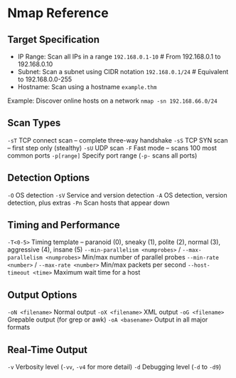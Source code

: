 # Nmap Reference

## Target Specification
- IP Range: Scan all IPs in a range
`192.168.0.1-10`  # From 192.168.0.1 to 192.168.0.10
- Subnet: Scan a subnet using CIDR notation
`192.168.0.1/24`  # Equivalent to 192.168.0.0-255
- Hostname: Scan using a hostname
`example.thm`

Example: Discover online hosts on a network
`nmap -sn 192.168.66.0/24`

## Scan Types
`-sT`  TCP connect scan – complete three-way handshake
`-sS`  TCP SYN scan – first step only (stealthy)
`-sU`  UDP scan
`-F`   Fast mode – scans 100 most common ports
`-p[range]`  Specify port range (`-p-` scans all ports)

## Detection Options
`-O`   OS detection
`-sV`  Service and version detection
`-A`   OS detection, version detection, plus extras
`-Pn`  Scan hosts that appear down

## Timing and Performance
`-T<0-5>`  Timing template – paranoid (0), sneaky (1), polite (2), normal (3), aggressive (4), insane (5)
`--min-parallelism <numprobes>` / `--max-parallelism <numprobes>`  Min/max number of parallel probes
`--min-rate <number>` / `--max-rate <number>`  Min/max packets per second
`--host-timeout <time>`  Maximum wait time for a host

## Output Options
`-oN <filename>`  Normal output
`-oX <filename>`  XML output
`-oG <filename>`  Grepable output (for grep or awk)
`-oA <basename>`  Output in all major formats

## Real-Time Output
`-v`  Verbosity level (`-vv`, `-v4` for more detail)
`-d`  Debugging level (`-d` to `-d9`)
